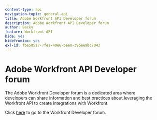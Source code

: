 ```yaml
---
content-type: api
navigation-topic: general-api
title: Adobe Workfront API Developer forum
description: Adobe Workfront API Developer forum
author: Becky
feature: Workfront API
hide: yes
hidefromtoc: yes
exl-id: fba505a7-7fea-49e6-bee0-39bee9bc7043
---
```


# Adobe Workfront API Developer forum

The Adobe Workfront Developer forum is a dedicated area where developers can share information and best practices about leveraging the Workfront API to create integrations with Workfront.

Click [here](https://one.workfront.com/s/topic/0TO0z000000cdI3GAI/api?tabset-21363=3) to go to the Workfront Developer forum.
